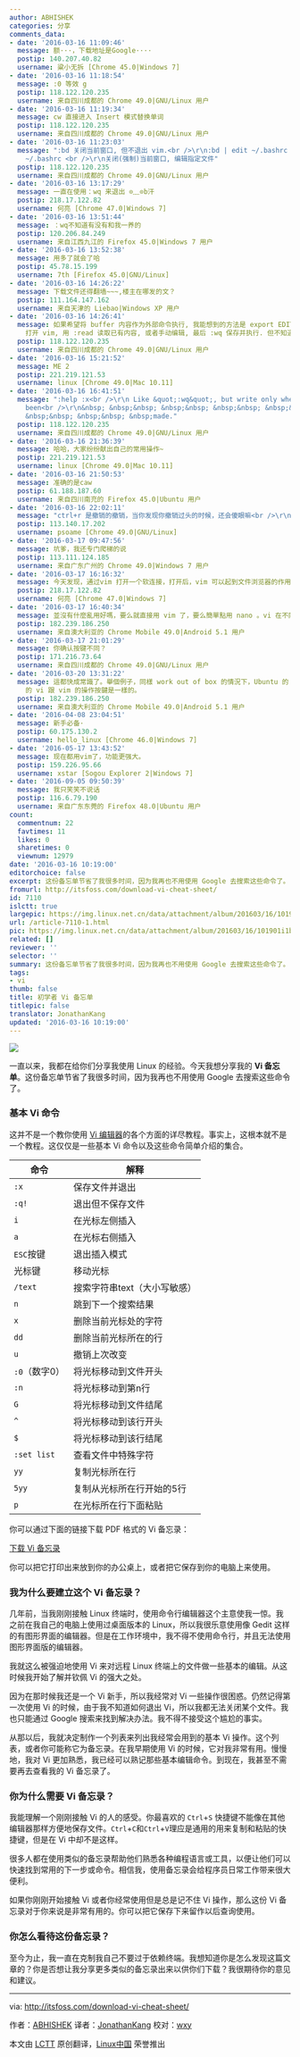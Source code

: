 ```yaml
---
author: ABHISHEK
categories: 分享
comments_data:
- date: '2016-03-16 11:09:46'
  message: 额···，下载地址是Google····
  postip: 140.207.40.82
  username: 粱小无拆 [Chrome 45.0|Windows 7]
- date: '2016-03-16 11:18:54'
  message: :0 等效 g
  postip: 118.122.120.235
  username: 来自四川成都的 Chrome 49.0|GNU/Linux 用户
- date: '2016-03-16 11:19:34'
  message: cw 直接进入 Insert 模式替换单词
  postip: 118.122.120.235
  username: 来自四川成都的 Chrome 49.0|GNU/Linux 用户
- date: '2016-03-16 11:23:03'
  message: ":bd 关闭当前窗口, 但不退出 vim.<br />\r\n:bd | edit ~/.bashrc <br />\r\n:bd! | edit
    ~/.bashrc <br />\r\n关闭(强制)当前窗口, 编辑指定文件"
  postip: 118.122.120.235
  username: 来自四川成都的 Chrome 49.0|GNU/Linux 用户
- date: '2016-03-16 13:17:29'
  message: 一直在使用：wq 来退出 ⊙﹏⊙b汗
  postip: 218.17.122.82
  username: 何亮 [Chrome 47.0|Windows 7]
- date: '2016-03-16 13:51:44'
  message: ：wq不知道有没有和我一养的
  postip: 120.206.84.249
  username: 来自江西九江的 Firefox 45.0|Windows 7 用户
- date: '2016-03-16 13:52:38'
  message: 用多了就会了哈
  postip: 45.78.15.199
  username: 7th [Firefox 45.0|GNU/Linux]
- date: '2016-03-16 14:26:22'
  message: 下载文件还得翻墙~~~,楼主在哪发的文？
  postip: 111.164.147.162
  username: 来自天津的 Liebao|Windows XP 用户
- date: '2016-03-16 14:26:41'
  message: 如果希望将 buffer 内容作为外部命令执行, 我能想到的方法是 export EDITOR=vim, 然后通过按 ctrl+x, ctrl+e,
    打开 vim, 用 :read 读取已有内容, 或者手动编辑, 最后 :wq 保存并执行. 但不知道是否有更好的方法.
  postip: 118.122.120.235
  username: 来自四川成都的 Chrome 49.0|GNU/Linux 用户
- date: '2016-03-16 15:21:52'
  message: ME 2
  postip: 221.219.121.53
  username: linux [Chrome 49.0|Mac 10.11]
- date: '2016-03-16 16:41:51'
  message: ":help :x<br />\r\n Like &quot;:wq&quot;, but write only when changes have
    been<br />\r\n&nbsp; &nbsp;&nbsp; &nbsp;&nbsp; &nbsp;&nbsp; &nbsp;&nbsp; &nbsp;&nbsp;
    &nbsp;&nbsp; &nbsp;&nbsp; &nbsp;made."
  postip: 118.122.120.235
  username: 来自四川成都的 Chrome 49.0|GNU/Linux 用户
- date: '2016-03-16 21:36:39'
  message: 哈哈，大家纷纷献出自己的常用操作~
  postip: 221.219.121.53
  username: linux [Chrome 49.0|Mac 10.11]
- date: '2016-03-16 21:50:53'
  message: 准确的是caw
  postip: 61.188.187.60
  username: 来自四川南充的 Firefox 45.0|Ubuntu 用户
- date: '2016-03-16 22:02:11'
  message: "ctrl+r 是撤销的撤销，当你发现你撤销过头的时候，还会傻眼嘛<br />\r\n莫名其妙卡住了? 或许你在Ctrl+w时不小心Ctrl+s了，你可以试试Ctrl+q,并不是死机：）"
  postip: 113.140.17.202
  username: psoame [Chrome 49.0|GNU/Linux]
- date: '2016-03-17 09:47:56'
  message: 坑爹，我还专门爬梯的说
  postip: 113.111.124.185
  username: 来自广东广州的 Chrome 49.0|Windows 7 用户
- date: '2016-03-17 16:16:32'
  message: 今天发现，通过vim 打开一个软连接，打开后，vim 可以起到文件浏览器的作用。
  postip: 218.17.122.82
  username: 何亮 [Chrome 47.0|Windows 7]
- date: '2016-03-17 16:40:34'
  message: 並沒有什麼亂用好嗎，要么就直接用 vim 了，要么簡單點用 nano 。vi 在不同發行版下按鍵都不同，弄個 vi 的備忘錄不是坑人嗎？
  postip: 182.239.186.250
  username: 来自澳大利亚的 Chrome Mobile 49.0|Android 5.1 用户
- date: '2016-03-17 21:01:29'
  message: 你确认按键不同？
  postip: 171.216.73.64
  username: 来自四川成都的 Chrome 49.0|GNU/Linux 用户
- date: '2016-03-20 13:31:22'
  message: 這都快成常識了。舉個例子，同樣 work out of box 的情況下，Ubuntu 的 vi 跟 Fedora vi 的操作就不一樣。Fedora
    的 vi 跟 vim 的操作按鍵是一樣的。
  postip: 182.239.186.250
  username: 来自澳大利亚的 Chrome Mobile 49.0|Android 5.1 用户
- date: '2016-04-08 23:04:51'
  message: 新手必备·
  postip: 60.175.130.2
  username: hello_linux [Chrome 46.0|Windows 7]
- date: '2016-05-17 13:43:52'
  message: 现在都用vim了，功能更强大。
  postip: 159.226.95.66
  username: xstar [Sogou Explorer 2|Windows 7]
- date: '2016-09-05 09:50:39'
  message: 我只笑笑不说话
  postip: 116.6.79.190
  username: 来自广东东莞的 Firefox 48.0|Ubuntu 用户
count:
  commentnum: 22
  favtimes: 11
  likes: 0
  sharetimes: 0
  viewnum: 12979
date: '2016-03-16 10:19:00'
editorchoice: false
excerpt: 这份备忘单节省了我很多时间，因为我再也不用使用 Google 去搜索这些命令了。
fromurl: http://itsfoss.com/download-vi-cheat-sheet/
id: 7110
islctt: true
largepic: https://img.linux.net.cn/data/attachment/album/201603/16/101901i1brrva4gm141wgs.jpg
url: /article-7110-1.html
pic: https://img.linux.net.cn/data/attachment/album/201603/16/101901i1brrva4gm141wgs.jpg.thumb.jpg
related: []
reviewer: ''
selector: ''
summary: 这份备忘单节省了我很多时间，因为我再也不用使用 Google 去搜索这些命令了。
tags:
- vi
thumb: false
title: 初学者 Vi 备忘单
titlepic: false
translator: JonathanKang
updated: '2016-03-16 10:19:00'
---
```


![](/data/attachment/album/201603/16/101901i1brrva4gm141wgs.jpg)


一直以来，我都在给你们分享我使用 Linux 的经验。今天我想分享我的 **Vi 备忘单**。这份备忘单节省了我很多时间，因为我再也不用使用 Google 去搜索这些命令了。


### 基本 Vi 命令


这并不是一个教你使用 [Vi 编辑器](https://en.wikipedia.org/wiki/Vi)的各个方面的详尽教程。事实上，这根本就不是一个教程。这仅仅是一些基本 Vi 命令以及这些命令简单介绍的集合。




| 命令 | 解释 |
| --- | --- |
| `:x` | 保存文件并退出 |
| `:q!` | 退出但不保存文件 |
| `i` | 在光标左侧插入 |
| `a` | 在光标右侧插入 |
| `ESC`按键 | 退出插入模式 |
| 光标键 | 移动光标 |
| `/text` | 搜索字符串text（大小写敏感） |
| `n` | 跳到下一个搜索结果 |
| `x` | 删除当前光标处的字符 |
| `dd` | 删除当前光标所在的行 |
| `u` | 撤销上次改变 |
| `:0`（数字0） | 将光标移动到文件开头 |
| `:n` | 将光标移动到第n行 |
| `G` | 将光标移动到文件结尾 |
| `^` | 将光标移动到该行开头 |
| `$` | 将光标移动到该行结尾 |
| `:set list` | 查看文件中特殊字符 |
| `yy` | 复制光标所在行 |
| `5yy` | 复制从光标所在行开始的5行 |
| `p` | 在光标所在行下面粘贴 |


你可以通过下面的链接下载 PDF 格式的 Vi 备忘录：


[下载 Vi 备忘录](https://drive.google.com/file/d/0By49_3Av9sT1X3dlWkNQa3g2b2c/view?usp=sharing)


你可以把它打印出来放到你的办公桌上，或者把它保存到你的电脑上来使用。


### 我为什么要建立这个 Vi 备忘录？


几年前，当我刚刚接触 Linux 终端时，使用命令行编辑器这个主意使我一惊。我之前在我自己的电脑上使用过桌面版本的 Linux，所以我很乐意使用像 Gedit 这样的有图形界面的编辑器。但是在工作环境中，我不得不使用命令行，并且无法使用图形界面版的编辑器。


我就这么被强迫地使用 Vi 来对远程 Linux 终端上的文件做一些基本的编辑。从这时候我开始了解并钦佩 Vi 的强大之处。


因为在那时候我还是一个 Vi 新手，所以我经常对 Vi 一些操作很困惑。仍然记得第一次使用 Vi 的时候，由于我不知道如何退出 Vi，所以我都无法关闭某个文件。我也只能通过 Google 搜索来找到解决办法。我不得不接受这个尴尬的事实。


从那以后，我就决定制作一个列表来列出我经常会用到的基本 Vi 操作。这个列表，或者你可能称它为备忘录。在我早期使用 Vi 的时候，它对我非常有用。慢慢地，我对 Vi 更加熟悉，我已经可以熟记那些基本编辑命令。到现在，我甚至不需要再去查看我的 Vi 备忘录了。


### 你为什么需要 Vi 备忘录？


我能理解一个刚刚接触 Vi 的人的感受。你最喜欢的 `Ctrl`+`S` 快捷键不能像在其他编辑器那样方便地保存文件。`Ctrl`+`C`和`Ctrl`+`V`理应是通用的用来复制和粘贴的快捷键，但是在 Vi 中却不是这样。


很多人都在使用类似的备忘录帮助他们熟悉各种编程语言或工具，以便让他们可以快速找到常用的下一步或命令。相信我，使用备忘录会给程序员日常工作带来很大便利。


如果你刚刚开始接触 Vi 或者你经常使用但是总是记不住 Vi 操作，那么这份 Vi 备忘录对于你来说是非常有用的。你可以把它保存下来留作以后查询使用。


### 你怎么看待这份备忘录？


至今为止，我一直在克制我自己不要过于依赖终端。我想知道你是怎么发现这篇文章的？你是否想让我分享更多类似的备忘录出来以供你们下载？我很期待你的意见和建议。




---


via: <http://itsfoss.com/download-vi-cheat-sheet/>


作者：[ABHISHEK](http://itsfoss.com/author/abhishek/) 译者：[JonathanKang](https://github.com/JonathanKang) 校对：[wxy](https://github.com/wxy)


本文由 [LCTT](https://github.com/LCTT/TranslateProject) 原创翻译，[Linux中国](https://linux.cn/) 荣誉推出
